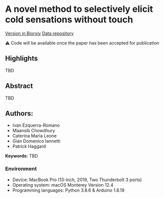 # A novel method to selectively elicit cold sensations without touch
[Version in Biorxiv](https://www.biorxiv.org/content/10.1101/2022.06.14.496120v1)
[Data repository]()

:warning: Code will be available once the paper has been accepted for publication

## Highlights
TBD

## Abstract
TBD

## Authors:
- Ivan Ezquerra-Romano
- Maansib Chowdhury
- Caterina Maria Leone
- Gian Domenico Iannetti
- Patrick Haggard

**Keywords:** TBD


### Environment
- Device: MacBook Pro (13-inch, 2019, Two Thunderbolt 3 ports)
- Operating system: macOS Monterey Version 12.4
- Programming languages: Python 3.8.6 & Arduino 1.8.19